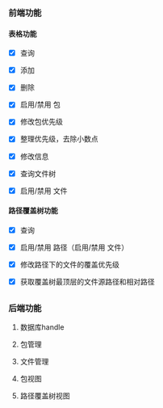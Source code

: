 ### 前端功能

#### 表格功能

- [x] 查询

- [x] 添加

- [x] 删除

- [x] 启用/禁用 包

- [x] 修改包优先级

- [x] 整理优先级，去除小数点

- [x] 修改信息

- [x] 查询文件树

- [x] 启用/禁用 文件

#### 路径覆盖树功能

- [x] 查询

- [x] 启用/禁用 路径（启用/禁用 文件）

- [x] 修改路径下的文件的覆盖优先级

- [x] 获取覆盖树最顶层的文件源路径和相对路径

## 

### 后端功能

1. 数据库handle

2. 包管理

3. 文件管理

4. 包视图

5. 路径覆盖树视图

